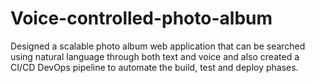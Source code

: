 # Voice-controlled-photo-album
 Designed a scalable photo album web application that can be searched using natural language through both text and voice and also created a CI/CD DevOps pipeline to automate the build, test and deploy phases.
